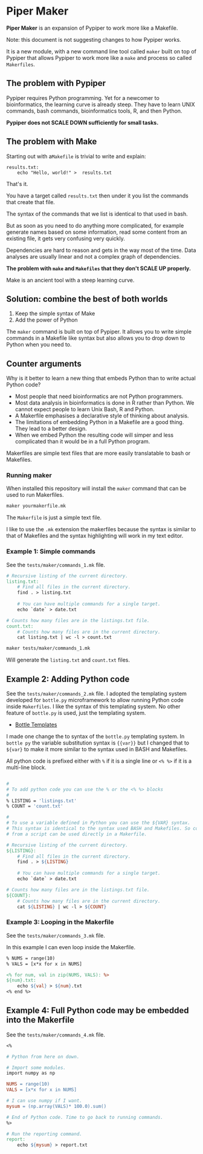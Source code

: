 # Piper Maker

**Piper Maker** is an expansion of Pypiper to work more like a Makefile.

Note: this document is not suggesting changes to how Pypiper works. 

It is a new module, with a new command line tool called `maker` built on top of Pypiper that allows Pypiper to work more like a `make` and process so called `Makerfiles`.

## The problem with Pypiper

Pypiper requires Python programming. Yet for a newcomer to bioinformatics, 
the learning curve is already steep. They have to learn UNIX commands, bash commands, bioinformatics tools, R, and then Python.

**Pypiper does not SCALE DOWN sufficiently for small tasks.**


## The problem with Make

Starting out with a`Makefile` is trivial to write and explain:

```
results.txt:
    echo "Hello, world!" >  results.txt
```

That's it.

You have a target called `results.txt` then under it you list the commands that create that file. 

The syntax of the commands that we list is identical to that used in bash. 

But as soon as you need to do anything more complicated, for example generate names based on some information, read some content from an existing file, it gets very confusing very quickly. 

Dependencies are hard to reason and gets in the way most of the time. Data analyses are usually linear and not a complex graph of dependencies.

**The problem with `make` and `Makefiles` that they don't SCALE UP properly.**

Make is an ancient tool with a steep learning curve.

## Solution: combine the best of both worlds

1. Keep the simple syntax of Make
2. Add the power of Python

The `maker` command is built on top of Pypiper. It allows you to write simple commands in a Makefile like syntax but also allows you to drop down to Python when you need to.

## Counter arguments

Why is it better to learn a new thing that embeds Python than to write actual Python code?

* Most people that need bioinformatics are not Python programmers.
* Most data analysis in bioinformatics is done in R rather than Python. We cannot expect people to learn Unix Bash, R and Python.
* A Makerfile emphasises a declarative style of thinking about analysis.
* The limitations of embedding Python in a Makefile are a good thing. They lead to a better design.
* When we embed Python the resulting code will simper and less complicated than it would be in a full Python program.

Makerfiles are simple text files that are more easily translatable to bash or Makefiles.

### Running maker

When installed this repository will install the `maker` command that can be used to run Makerfiles.

```bash
maker yourmakerfile.mk
```

The `Makerfile` is just a simple text file.

I like to use the `.mk` extension the makerfiles because the syntax is similar to that of Makefiles and the syntax highlighting will work in my text editor.

### Example 1: Simple commands

See the `tests/maker/commands_1.mk` file.

```makefile
# Recursive listing of the current directory.
listing.txt:
    # Find all files in the current directory.
    find . > listing.txt
    
    # You can have multiple commands for a single target.
    echo `date` > date.txt

# Counts how many files are in the listings.txt file.
count.txt:
    # Counts how many files are in the current directory.
    cat listing.txt | wc -l > count.txt
```

```bash
maker tests/maker/commands_1.mk
```

Will generate the `listing.txt` and `count.txt` files.

## Example 2: Adding Python code

See the `tests/maker/commands_2.mk` file. I adopted the templating system developed for `bottle.py` microframework to allow running Python code inside `Makerfiles`. I like the syntax of this templating system. No other feature of `bottle.py` is used, just the templating system.

* [Bottle Templates][templates]

[templates]: https://bottlepy.org/docs/dev/stpl.html

I made one change the to syntax of the `bottle.py` templating system. In `bottle py` the variable substitution syntax is `{{var}}` but I changed that to `${var}` to make it more similar to the syntax used in BASH and Makefiles.

All python code is prefixed either with `%` if it is a single line or `<% %>` if it is a multi-line block.


```makefile

#
# To add python code you can use the % or the <% %> blocks
#
% LISTING = 'listings.txt'
% COUNT = 'count.txt'

#
# To use a variable defined in Python you can use the ${VAR} syntax.
# This syntax is identical to the syntax used BASH and Makefiles. So code
# from a script can be used directly in a Makerfile.

# Recursive listing of the current directory.
${LISTING}:
    # Find all files in the current directory.
    find . > ${LISTING}
    
    # You can have multiple commands for a single target.
    echo `date` > date.txt

# Counts how many files are in the listings.txt file.
${COUNT}:
    # Counts how many files are in the current directory.
    cat ${LISTING} | wc -l > ${COUNT}
```

### Example 3: Looping in the Makerfile

See the `tests/maker/commands_3.mk` file.

In this example I can even loop inside the Makerfile. 

```makefile
% NUMS = range(10)
% VALS = [x*x for x in NUMS]

<% for num, val in zip(NUMS, VALS): %>
${num}.txt:
	echo ${val} > ${num}.txt
<% end %>
```

## Example 4: Full Python code may be embedded into the Makerfile

See the `tests/maker/commands_4.mk` file.

```makefile
<%

# Python from here on down.

# Import some modules.
import numpy as np

NUMS = range(10)
VALS = [x*x for x in NUMS]

# I can use numpy if I want.
mysum = (np.array(VALS)* 100.0).sum()

# End of Python code. Time to go back to running commands.
%>

# Run the reporting command.
report:
	echo ${mysum} > report.txt

```




















